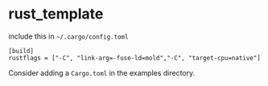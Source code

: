 # rust_template

include this in `~/.cargo/config.toml`

```
[build]
rustflags = ["-C", "link-arg=-fuse-ld=mold","-C", "target-cpu=native"]
```

Consider adding a `Cargo.toml` in the examples directory.
